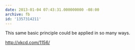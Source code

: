 ```yaml
---
date: 2013-01-04 07:43:31.000000000 -08:00
archive: fb
id: '1357314211'
---
```


This same basic principle could be applied in so many ways.

http://xkcd.com/1156/
